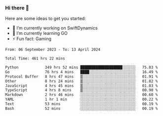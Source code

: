 ### Hi there 👋

Here are some ideas to get you started:

- 🔭 I’m currently working on SwiftDynamics
- 🌱 I’m currently learning GO
-  ⚡ Fun fact: Gaming
  
  <!--
- 👯 I’m looking to collaborate on ...
- 🤔 I’m looking for help with ...
- 💬 Ask me about ...
- 📫 How to reach me: ...
- 😄 Pronouns: ...
-->

<!--START_SECTION:waka-->

```txt
From: 06 September 2023 - To: 13 April 2024

Total Time: 461 hrs 22 mins

Python            349 hrs 52 mins ███████████████████░░░░░░   75.83 %
Go                76 hrs 4 mins   ████░░░░░░░░░░░░░░░░░░░░░   16.49 %
Protocol Buffer   8 hrs 47 mins   ▒░░░░░░░░░░░░░░░░░░░░░░░░   01.91 %
Other             8 hrs 24 mins   ▒░░░░░░░░░░░░░░░░░░░░░░░░   01.82 %
JavaScript        4 hrs 45 mins   ▒░░░░░░░░░░░░░░░░░░░░░░░░   01.03 %
TypeScript        4 hrs 8 mins    ▒░░░░░░░░░░░░░░░░░░░░░░░░   00.90 %
Markdown          2 hrs 46 mins   ░░░░░░░░░░░░░░░░░░░░░░░░░   00.60 %
YAML              1 hr 1 min      ░░░░░░░░░░░░░░░░░░░░░░░░░   00.22 %
Text              53 mins         ░░░░░░░░░░░░░░░░░░░░░░░░░   00.19 %
Bash              52 mins         ░░░░░░░░░░░░░░░░░░░░░░░░░   00.19 %
```

<!--END_SECTION:waka-->
